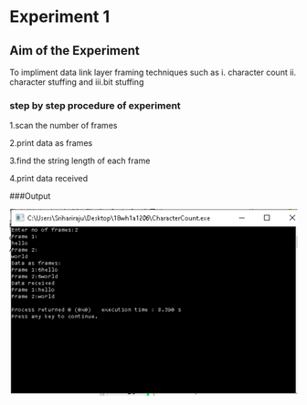 # Experiment 1

## Aim of the Experiment
To impliment data link layer framing techniques such as
i. character count ii. character stuffing and iii.bit stuffing

### step by step procedure of experiment
1.scan the number of frames

2.print data as frames

3.find the string length of each frame

4.print data received

###Output

![output](exp1.png)
